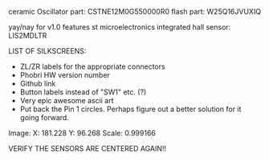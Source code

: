 ceramic Oscillator part: CSTNE12M0G550000R0
flash part: W25Q16JVUXIQ

yay/nay for v1.0 features 
st microelectronics integrated hall sensor: LIS2MDLTR


LIST OF SILKSCREENS:

- ZL/ZR labels for the appropriate connectors
- Phobri HW version number
- Github link
- Button labels instead of "SW1" etc.  (?)
- Very epic awesome ascii art
- Put back the Pin 1 circles. Perhaps figure out a better solution for it going forward.

Image:
X: 181.228
Y: 96.268
Scale: 0.999166

VERIFY THE SENSORS ARE CENTERED AGAIN!!
